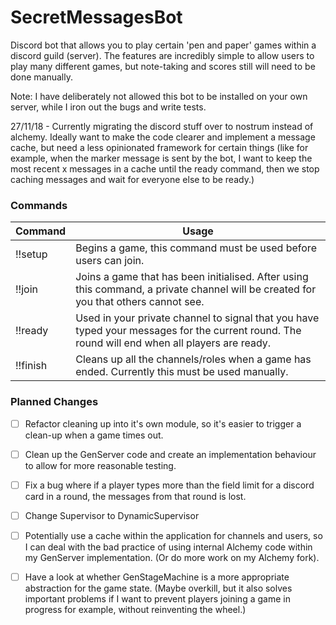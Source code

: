 # SecretMessagesBot

Discord bot that allows you to play certain 'pen and paper' games within a discord guild (server). The features are incredibly simple to allow users to play many different games, but note-taking and scores still will need to be done manually.

Note: I have deliberately not allowed this bot to be installed on your own server, while I iron out the bugs and write tests.

27/11/18 - Currently migrating the discord stuff over to nostrum instead of alchemy. Ideally want to make the code clearer and implement a message cache, but need a less opinionated framework for certain things (like for example, when the marker message is sent by the bot, I want to keep the most recent x messages in a cache until the ready command, then we stop caching messages and wait for everyone else to be ready.) 

### Commands

Command | Usage
------- | -----
!!setup | Begins a game, this command must be used before users can join.
!!join | Joins a game that has been initialised. After using this command, a private channel will be created for you that others cannot see.
!!ready | Used in your private channel to signal that you have typed your messages for the current round. The round will end when all players are ready.
!!finish | Cleans up all the channels/roles when a game has ended. Currently this must be used manually.

### Planned Changes

- [ ] Refactor cleaning up into it's own module, so it's easier to trigger a clean-up when a game times out.
- [ ] Clean up the GenServer code and create an implementation behaviour to allow for more reasonable testing.
- [ ] Fix a bug where if a player types more than the field limit for a discord card in a round, the messages from that round is lost.
- [ ] Change Supervisor to DynamicSupervisor
- [ ] Potentially use a cache within the application for channels and users, so I can deal with the bad practice of using internal Alchemy code within my GenServer implementation. (Or do more work on my Alchemy fork).
- [ ] Have a look at whether GenStageMachine is a more appropriate abstraction for the game state. (Maybe overkill, but it also solves important problems if I want to prevent players joining a game in progress for example, without reinventing the wheel.)

